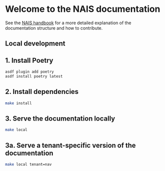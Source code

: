 # Welcome to the NAIS documentation

See the [NAIS handbook](https://handbook.nais.io/technical/write-the-doc/) for a more detailed explanation of the documentation structure and how to contribute.

## Local development

## 1. Install Poetry

```bash
asdf plugin add poetry
asdf install poetry latest
```

## 2. Install dependencies

```bash
make install
```
## 3. Serve the documentation locally

```bash
make local
```

## 3a. Serve a tenant-specific version of the documentation

```bash
make local tenant=nav
```
